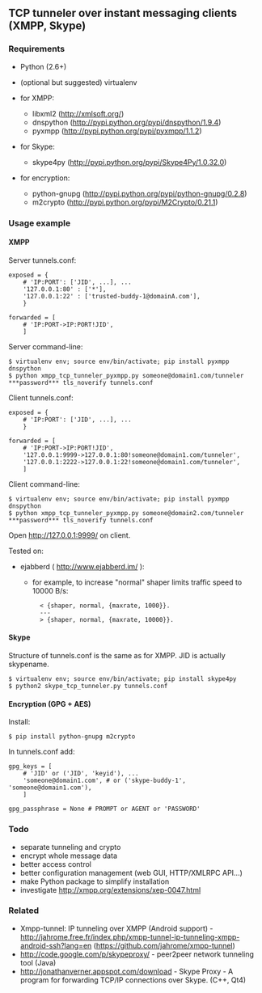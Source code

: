 ## TCP tunneler over instant messaging clients (XMPP, Skype)

### Requirements

- Python (2.6+)
- (optional but suggested) virtualenv

- for XMPP:
    - libxml2 (http://xmlsoft.org/)
    - dnspython (http://pypi.python.org/pypi/dnspython/1.9.4)
    - pyxmpp (http://pypi.python.org/pypi/pyxmpp/1.1.2)

- for Skype:
    - skype4py (http://pypi.python.org/pypi/Skype4Py/1.0.32.0)

- for encryption:
    - python-gnupg (http://pypi.python.org/pypi/python-gnupg/0.2.8)
    - m2crypto (http://pypi.python.org/pypi/M2Crypto/0.21.1)

### Usage example

#### XMPP

Server tunnels.conf:

	exposed = {
        # 'IP:PORT': ['JID', ...], ...
		'127.0.0.1:80' : ['*'],
		'127.0.0.1:22' : ['trusted-buddy-1@domainA.com'],
		}

	forwarded = [
		# 'IP:PORT->IP:PORT!JID',
		]

Server command-line:

	$ virtualenv env; source env/bin/activate; pip install pyxmpp dnspython
    $ python xmpp_tcp_tunneler_pyxmpp.py someone@domain1.com/tunneler ***password*** tls_noverify tunnels.conf

Client tunnels.conf:

	exposed = {
        # 'IP:PORT': ['JID', ...], ...
		}

	forwarded = [
		# 'IP:PORT->IP:PORT!JID',
		'127.0.0.1:9999->127.0.0.1:80!someone@domain1.com/tunneler',
		'127.0.0.1:2222->127.0.0.1:22!someone@domain1.com/tunneler',
		]

Client command-line:

	$ virtualenv env; source env/bin/activate; pip install pyxmpp dnspython
	$ python xmpp_tcp_tunneler_pyxmpp.py someone@domain2.com/tunneler ***password*** tls_noverify tunnels.conf

Open http://127.0.0.1:9999/ on client.

Tested on:

- ejabberd ( http://www.ejabberd.im/ ):

	- for example, to increase "normal" shaper limits traffic speed to 10000 B/s:

			< {shaper, normal, {maxrate, 1000}}.
			---
			> {shaper, normal, {maxrate, 10000}}.

#### Skype

Structure of tunnels.conf is the same as for XMPP. JID is actually skypename.

	$ virtualenv env; source env/bin/activate; pip install skype4py
    $ python2 skype_tcp_tunneler.py tunnels.conf

#### Encryption (GPG + AES)

Install:

	$ pip install python-gnupg m2crypto

In tunnels.conf add:

	gpg_keys = [
		# 'JID' or ('JID', 'keyid'), ...
        'someone@domain1.com', # or ('skype-buddy-1', 'someone@domain1.com'),
		]

    gpg_passphrase = None # PROMPT or AGENT or 'PASSWORD'

### Todo

- separate tunneling and crypto
- encrypt whole message data
- better access control
- better configuration management (web GUI, HTTP/XMLRPC API...)
- make Python package to simplify installation
- investigate http://xmpp.org/extensions/xep-0047.html

### Related

- Xmpp-tunnel: IP tunneling over XMPP (Android support) - http://jahrome.free.fr/index.php/xmpp-tunnel-ip-tunneling-xmpp-android-ssh?lang=en (https://github.com/jahrome/xmpp-tunnel)
- http://code.google.com/p/skypeproxy/ - peer2peer network tunneling tool (Java)
- http://jonathanverner.appspot.com/download - Skype Proxy - A program for forwarding TCP/IP connections over Skype. (C++, Qt4)
